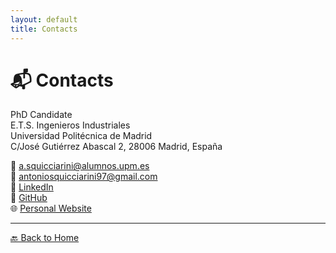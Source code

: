 ```yaml
---
layout: default
title: Contacts
---
```


# 📬 Contacts

PhD Candidate  
E.T.S. Ingenieros Industriales  
Universidad Politécnica de Madrid  
C/José Gutiérrez Abascal 2, 28006 Madrid, España  

📧 [a.squicciarini@alumnos.upm.es](mailto:a.squicciarini@alumnos.upm.es)  
📧 [antoniosquicciarini97@gmail.com](mailto:antoniosquicciarini97@gmail.com)  
🔗 [LinkedIn](https://www.linkedin.com/in/antonio-squicciarini)  
🐙 [GitHub](https://github.com/antosquicciarini)  
🌐 [Personal Website](https://antosquicciarini.github.io)

---

[🔙 Back to Home](./)
